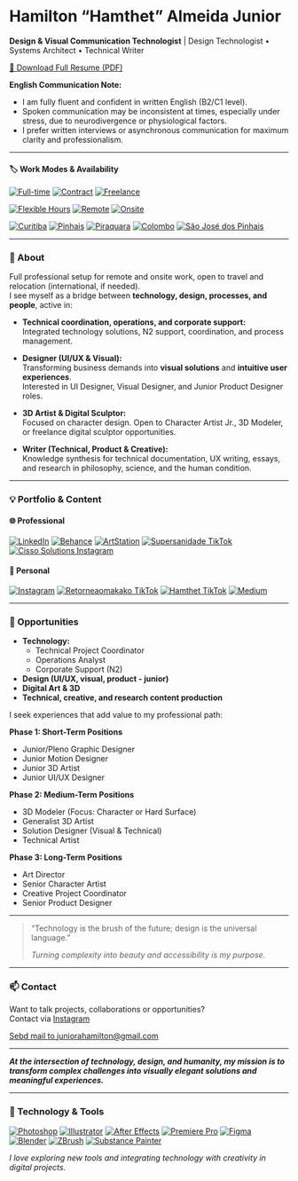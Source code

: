 # Hamilton “Hamthet” Almeida Junior

**Design & Visual Communication Technologist**
 | Design Technologist • Systems Architect • Technical Writer

[📄 Download Full Resume (PDF)](CURRICULO102025Geral_English.pdf)

**English Communication Note:**  
 - I am fully fluent and confident in written English (B2/C1 level).
 - Spoken communication may be inconsistent at times, especially under stress, due to neurodivergence or physiological factors.
 - I prefer written interviews or asynchronous communication for maximum clarity and professionalism.

---

#### 🏷️ Work Modes & Availability

[![Full-time](https://img.shields.io/badge/Full--time-0d47a1?style=for-the-badge)](#)
[![Contract](https://img.shields.io/badge/Contract-039be5?style=for-the-badge)](#)
[![Freelance](https://img.shields.io/badge/Freelance-43a047?style=for-the-badge)](#)

[![Flexible Hours](https://img.shields.io/badge/Flexible%20Hours-ffd600?style=for-the-badge)](#)
[![Remote](https://img.shields.io/badge/Remote-26a69a?style=for-the-badge)](#)
[![Onsite](https://img.shields.io/badge/Onsite-8e24aa?style=for-the-badge)](#)

[![Curitiba](https://img.shields.io/badge/Curitiba-388e3c?style=for-the-badge)](#)
[![Pinhais](https://img.shields.io/badge/Pinhais-c62828?style=for-the-badge)](#)
[![Piraquara](https://img.shields.io/badge/Piraquara-3949ab?style=for-the-badge)](#)
[![Colombo](https://img.shields.io/badge/Colombo-fbc02d?style=for-the-badge)](#)
[![São José dos Pinhais](https://img.shields.io/badge/S%C3%A3o%20Jos%C3%A9%20dos%20Pinhais-5d4037?style=for-the-badge)](#)

---

### 📌 About

Full professional setup for remote and onsite work, open to travel and relocation (international, if needed).  
I see myself as a bridge between **technology, design, processes, and people**, active in:

- **Technical coordination, operations, and corporate support:**  
  Integrated technology solutions, N2 support, coordination, and process management.

- **Designer (UI/UX & Visual):**  
  Transforming business demands into **visual solutions** and **intuitive user experiences**.  
  Interested in UI Designer, Visual Designer, and Junior Product Designer roles.

- **3D Artist & Digital Sculptor:**  
  Focused on character design. Open to Character Artist Jr., 3D Modeler, or freelance digital sculptor opportunities.

- **Writer (Technical, Product & Creative):**  
  Knowledge synthesis for technical documentation, UX writing, essays, and research in philosophy, science, and the human condition.


---

### 💡 Portfolio & Content

#### 🌐 Professional

[![LinkedIn](https://img.shields.io/badge/LinkedIn-0077b5?style=for-the-badge&logo=linkedin&logoColor=white)](https://www.linkedin.com/in/hamthet/)
[![Behance](https://img.shields.io/badge/Behance-1769ff?style=for-the-badge&logo=behance&logoColor=white)](https://www.behance.net/hamthet)
[![ArtStation](https://img.shields.io/badge/ArtStation-13aff0?style=for-the-badge&logo=artstation&logoColor=white)](https://www.artstation.com/hamthet)
[![Supersanidade TikTok](https://img.shields.io/badge/TikTok-000000?style=for-the-badge&logo=tiktok&logoColor=white)](https://www.tiktok.com/@supersanidade)
[![Cisso Solutions Instagram](https://img.shields.io/badge/Instagram-c13584?style=for-the-badge&logo=instagram&logoColor=white)](https://www.instagram.com/cissolucoestecnologicas/)

#### 👤 Personal

[![Instagram](https://img.shields.io/badge/Instagram-c13584?style=for-the-badge&logo=instagram&logoColor=white)](https://www.instagram.com/hamthet/)
[![Retorneaomakako TikTok](https://img.shields.io/badge/TikTok-000000?style=for-the-badge&logo=tiktok&logoColor=white)](https://www.tiktok.com/@retorneaomakako)
[![Hamthet TikTok](https://img.shields.io/badge/TikTok-000000?style=for-the-badge&logo=tiktok&logoColor=white)](https://www.tiktok.com/@hamthet)
[![Medium](https://img.shields.io/badge/Medium-00ab6c?style=for-the-badge&logo=medium&logoColor=white)](https://hamthet.medium.com/)

---

### 🎯 Opportunities

- **Technology:**  
  - Technical Project Coordinator  
  - Operations Analyst  
  - Corporate Support (N2)
- **Design (UI/UX, visual, product - junior)**
- **Digital Art & 3D**
- **Technical, creative, and research content production**

I seek experiences that add value to my professional path:

**Phase 1: Short-Term Positions**
 - Junior/Pleno Graphic Designer
 - Junior Motion Designer
 - Junior 3D Artist
 - Junior UI/UX Designer

**Phase 2: Medium-Term Positions**
 - 3D Modeler (Focus: Character or Hard Surface)
 - Generalist 3D Artist
 - Solution Designer (Visual & Technical)
 - Technical Artist

**Phase 3: Long-Term Positions**
 - Art Director
 - Senior Character Artist
 - Creative Project Coordinator
 - Senior Product Designer

---

> “Technology is the brush of the future; design is the universal language.”
> 
> _Turning complexity into beauty and accessibility is my purpose._

---

### 📫 Contact

Want to talk projects, collaborations or opportunities?  
Contact via [Instagram](https://www.instagram.com/hamthet/)

<a href="mailto:juniorahamilton@gmail.com">Sebd mail to juniorahamilton@gmail.com</a>

---

**_At the intersection of technology, design, and humanity, my mission is to transform complex challenges into visually elegant solutions and meaningful experiences._**

---

### 🚀 Technology & Tools

[![Photoshop](https://img.shields.io/badge/Photoshop-31A8FF?style=for-the-badge&logo=adobephotoshop&logoColor=white)](#)
[![Illustrator](https://img.shields.io/badge/Illustrator-FF9A00?style=for-the-badge&logo=adobeillustrator&logoColor=white)](#)
[![After Effects](https://img.shields.io/badge/After%20Effects-9999FF?style=for-the-badge&logo=adobeaftereffects&logoColor=white)](#)
[![Premiere Pro](https://img.shields.io/badge/Premiere%20Pro-9999FF?style=for-the-badge&logo=adobepremierepro&logoColor=white)](#)
[![Figma](https://img.shields.io/badge/Figma-F24E1E?style=for-the-badge&logo=figma&logoColor=white)](#)
[![Blender](https://img.shields.io/badge/Blender-F5792A?style=for-the-badge&logo=blender&logoColor=white)](#)
[![ZBrush](https://img.shields.io/badge/ZBrush-222?style=for-the-badge)](#)
[![Substance Painter](https://img.shields.io/badge/Substance%20Painter-e94e1b?style=for-the-badge&logo=adobe&logoColor=white)](#)

_I love exploring new tools and integrating technology with creativity in digital projects._
